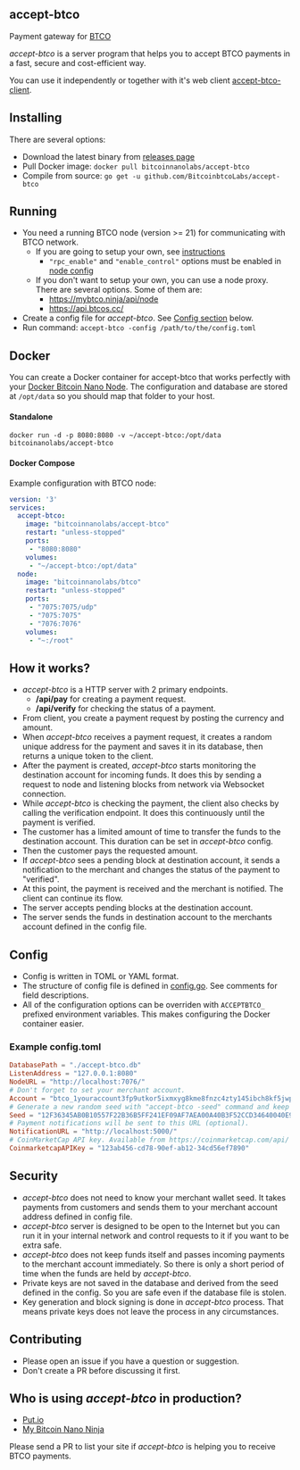 ## accept-btco

Payment gateway for [BTCO](https://bitcoinnano.org)

*accept-btco* is a server program that helps you to accept BTCO payments in a fast, secure and cost-efficient way.

You can use it independently or together with it's web client [accept-btco-client](https://github.com/BitcoinbtcoLabs/accept-btco-client).

## Installing

There are several options:
 - Download the latest binary from [releases page](https://github.com/BitcoinbtcoLabs/accept-btco/releases)
 - Pull Docker image: `docker pull bitcoinnanolabs/accept-btco`
 - Compile from source: `go get -u github.com/BitcoinbtcoLabs/accept-btco`

## Running

 - You need a running BTCO node (version >= 21) for communicating with BTCO network.
   - If you are going to setup your own, see [instructions](https://docs.btco.org/running-a-node/node-setup/)
     - `"rpc_enable"` and `"enable_control"` options must be enabled in [node config](https://docs.btco.org/running-a-node/configuration/)
   - If you don't want to setup your own, you can use a node proxy. There are several options. Some of them are:
     - https://mybtco.ninja/api/node
     - https://api.btcos.cc/
 - Create a config file for *accept-btco*. See [Config section](#config) below.
 - Run command: `accept-btco -config /path/to/the/config.toml`

## Docker

You can create a Docker container for accept-btco that works perfectly with your [Docker Bitcoin Nano Node](https://docs.btco.org/running-a-node/docker-management/).
The configuration and database are stored at `/opt/data` so you should map that folder to your host.

#### Standalone

    docker run -d -p 8080:8080 -v ~/accept-btco:/opt/data bitcoinanolabs/accept-btco

#### Docker Compose

Example configuration with BTCO node:

```yaml
version: '3'
services:
  accept-btco:
    image: "bitcoinnanolabs/accept-btco"
    restart: "unless-stopped"
    ports:
     - "8080:8080"
    volumes:
     - "~/accept-btco:/opt/data"
  node:
    image: "bitcoinnanolabs/btco"
    restart: "unless-stopped"
    ports:
     - "7075:7075/udp"
     - "7075:7075"
     - "7076:7076"
    volumes:
     - "~:/root"
```

## How it works?

 - *accept-btco* is a HTTP server with 2 primary endpoints.
   - **/api/pay** for creating a payment request.
   - **/api/verify** for checking the status of a payment.
 - From client, you create a payment request by posting the currency and amount.
 - When *accept-btco* receives a payment request, it creates a random unique address for the payment and saves it in its database, then returns a unique token to the client.
 - After the payment is created, *accept-btco* starts monitoring the destination account for incoming funds. It does this by sending a request to node and listening blocks from network via Websocket connection.
 - While *accept-btco* is checking the payment, the client also checks by calling the verification endpoint. It does this continuously until the payment is verified.
 - The customer has a limited amount of time to transfer the funds to the destination account. This duration can be set in *accept-btco* config.
 - Then the customer pays the requested amount.
 - If *accept-btco* sees a pending block at destination account, it sends a notification to the merchant and changes the status of the payment to "verified".
 - At this point, the payment is received and the merchant is notified. The client can continue its flow.
 - The server accepts pending blocks at the destination account.
 - The server sends the funds in destination account to the merchants account defined in the config file.

## Config

 - Config is written in TOML or YAML format.
 - The structure of config file is defined in [config.go](https://github.com/BitcoinbtcoLabs/accept-btco/blob/master/config.go). See comments for field descriptions.
 - All of the configuration options can be overriden with `ACCEPTBTCO_` prefixed environment variables. This makes configuring the Docker container easier.

### Example config.toml

```toml
DatabasePath = "./accept-btco.db"
ListenAddress = "127.0.0.1:8080"
NodeURL = "http://localhost:7076/"
# Don't forget to set your merchant account.
Account = "btco_1youraccount3fp9utkor5ixmxyg8kme8fnzc4zty145ibch8kf5jwpnzr3r"
# Generate a new random seed with "accept-btco -seed" command and keep it secret.
Seed = "12F36345AB0B10557F22B36B5FF241EF09AF7AEA00A40B3F52CCD34640040E92"
# Payment notifications will be sent to this URL (optional).
NotificationURL = "http://localhost:5000/"
# CoinMarketCap API key. Available from https://coinmarketcap.com/api/
CoinmarketcapAPIKey = "123ab456-cd78-90ef-ab12-34cd56ef7890"
```

## Security

 - *accept-btco* does not need to know your merchant wallet seed. It takes payments from customers and sends them to your merchant account address defined in config file.
 - *accept-btco* server is designed to be open to the Internet but you can run it in your internal network and control requests to it if you want to be extra safe.
 - *accept-btco* does not keep funds itself and passes incoming payments to the merchant account immediately. So there is only a short period of time when the funds are held by *accept-btco*.
 - Private keys are not saved in the database and derived from the seed defined in the config. So you are safe even if the database file is stolen.
 - Key generation and block signing is done in *accept-btco* process. That means private keys does not leave the process in any circumstances.

## Contributing

 - Please open an issue if you have a question or suggestion.
 - Don't create a PR before discussing it first.

## Who is using *accept-btco* in production?

 - [Put.io](https://put.io)
 - [My Bitcoin Nano Ninja](https://mybtco.ninja)

Please send a PR to list your site if *accept-btco* is helping you to receive BTCO payments.
